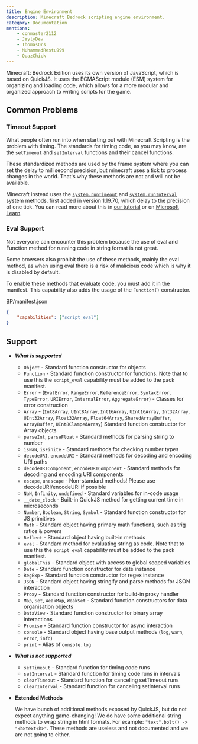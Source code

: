 ```yaml
---
title: Engine Environment
description: Minecraft Bedrock scripting engine environment.
category: Documentation
mentions:
    - conmaster2112
    - JaylyDev
    - ThomasOrs
    - MuhammadRestu999
    - QuazChick
---
```


Minecraft: Bedrock Edition uses its own version of JavaScript, which is based on QuickJS.
It uses the ECMAScript module (ESM) system for organizing and loading code, which allows for a more modular and organized approach to writing scripts for the game.

## Common Problems

### Timeout Support

What people often run into when starting out with Minecraft Scripting is the problem with timing.
The standards for timing code, as you may know, are the `setTimeout` and `setInterval` functions and their cancel functions.

These standardized methods are used by the frame system where you can set the delay to millisecond precision, but minecraft uses a tick to process changes in the world.
That's why these methods are not and will not be available.

Minecraft instead uses the [`system.runTimeout`](https://learn.microsoft.com/minecraft/creator/scriptapi/minecraft/server/system#runtimeout) and [`system.runInterval`](https://learn.microsoft.com/minecraft/creator/scriptapi/minecraft/server/system#runinterval) system methods, first added in version 1.19.70, which delay to the precision of one tick.
You can read more about this in [our tutorial](/scripting/script-server#scheduling) or on [Microsoft Learn](https://learn.microsoft.com/minecraft/creator/scriptapi/minecraft/server/system).

### Eval Support

Not everyone can encounter this problem because the use of eval and Function method for running code in string format is not great.

Some browsers also prohibit the use of these methods, mainly the eval method, as when using eval there is a risk of malicious code which is why it is disabled by default.

To enable these methods that evaluate code, you must add it in the manifest. This capability also adds the usage of the `Function()` constructor.

<CodeHeader>BP/manifest.json</CodeHeader>

```json
{
    "capabilities": ["script_eval"]
}
```

## Support

-   **_What is supported_**

    -   `Object` - Standard function constructor for objects
    -   `Function` - Standard function constructor for functions. Note that to use this the `script_eval` capability must be added to the pack manifest.
    -   `Error` - (`EvalError`, `RangeError`, `ReferenceError`, `SyntaxError`, `TypeError`, `URIError`, `InternalError`, `AggregateError`) - Classes for error construction
    -   `Array` - (`Int8Array`, `UInt8Array`, `Int16Array`, `UInt16Array`, `Int32Array`, `UInt32Array`, `Float32Array`, `Float64Array`, `SharedArrayBuffer`, `ArrayBuffer`, `UInt8ClampedArray`) Standard function constructor for Array objects
    -   `parseInt`, `parseFloat` - Standard methods for parsing string to number
    -   `isNaN`, `isFinite` - Standard methods for checking number types
    -   `decodeURI`, `encodeURI` - Standard methods for decoding and encoding URI paths
    -   `decodeURIComponent`, `encodeURIComponent` - Standard methods for decoding and encoding URI components
    -   `escape`, `unescape` - Non-standard methods! Please use decodeURI/encodeURI if possible
    -   `NaN`, `Infinity`, `undefined` - Standard variables for in-code usage
    -   `__date_clock` - Built-in QuickJS method for getting current time in microseconds
    -   `Number`, `Boolean`, `String`, `Symbol` - Standard function constructor for JS primitives
    -   `Math` - Standard object having primary math functions, such as trig ratios & powers
    -   `Reflect` - Standard object having built-in methods
    -   `eval` - Standard method for evaluating string as code. Note that to use this the `script_eval` capability must be added to the pack manifest.
    -   `globalThis` - Standard object with access to global scoped variables
    -   `Date` - Standard function constructor for date instance
    -   `RegExp` - Standard function constructor for regex instance
    -   `JSON` - Standard object having stringify and parse methods for JSON interaction
    -   `Proxy` - Standard function constructor for build-in proxy handler
    -   `Map`, `Set`, `WeakMap`, `WeakSet` - Standard function constructors for data organisation objects
    -   `DataView` - Standard function constructor for binary array interactions
    -   `Promise` - Standard function constructor for async interaction
    -   `console` - Standard object having base output methods (`log`, `warn`, `error`, `info`)
    -   `print` - Alias of `console.log`

-   **_What is not supported_**

    -   `setTimeout` - Standard function for timing code runs
    -   `setInterval` - Standard function for timing code runs in intervals
    -   `clearTimeout` - Standard function for canceling setTimeout runs
    -   `clearInterval` - Standard function for canceling setInterval runs

-   **Extended Methods**

    We have bunch of additional methods exposed by QuickJS, but do not expect anything game-changing!
    We do have some additional string methods to wrap string in html formats. For example: `"text".bolt() -> "<b>text<b>"`.
    These methods are useless and not documented and we are not going to either.
